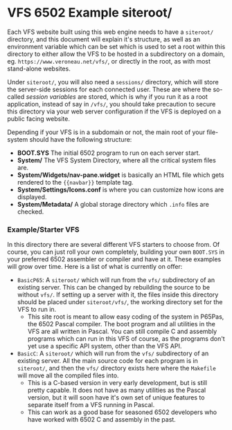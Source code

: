 # VFS 6502 Example siteroot/

Each VFS website built using this web engine needs to have a `siteroot/` directory, and this document will explain it's structure, as well as an environment variable which can be set which is used to set a root within this directory to either allow the VFS to be hosted in a subdirectory on a domain, eg. `https://www.veroneau.net/vfs/`, or directly in the root, as with most stand-alone websites.

Under `siteroot/`, you will also need a `sessions/` directory, which will store the server-side sessions for each connected user.  These are where the so-called *session variables* are stored, which is why if you run it as a root application, instead of say in `/vfs/`, you should take precaution to secure this directory via your web server configuration if the VFS is deployed on a public facing website.

Depending if your VFS is in a subdomain or not, the main root of your file-system should have the following structure:

  * **BOOT.SYS** The initial 6502 program to run on each server start.
  * **System/** The VFS System Directory, where all the critical system files are.
  * **System/Widgets/nav-pane.widget** is basically an HTML file which gets rendered to the `{{navbar}}` template tag.
  * **System/Settings/Icons.conf** is where you can customize how icons are displayed.
  * **System/Metadata/** A global storage directory which `.info` files are checked.

### Example/Starter VFS

In this directory there are several different VFS starters to choose from.  Of course, you can just roll your own completely, building your own `BOOT.SYS` in your preferred 6502 assembler or compiler and have at it.  These examples will grow over time.  Here is a list of what is currently on offer:

  * `BasicP65`: A `siteroot/` which will run from the `vfs/` subdirectory of an existing server.  This can be changed by rebuilding the source to be without `vfs/`.  If setting up a server with it, the files inside this directory should be placed under `siteroot/vfs/`, the working directory set for the VFS to run in.
    - This site root is meant to allow easy coding of the system in P65Pas, the 6502 Pascal compiler.  The boot program and all utilities in the VFS are all written in Pascal.  You can still compile C and assembly programs which can run in this VFS of course, as the programs don't yet use a specific API system, other than the VFS API.
  * `BasicC`: A `siteroot/` which will run from the `vfs/` subdirectory of an existing server.  All the main source code for each program is in `siteroot/`, and then the `vfs/` directory exists here where the `Makefile` will move all the compiled files into.
    - This is a C-based version in very early development, but is still pretty capable.  It does not have as many utilities as the Pascal version, but it will soon have it's own set of unique features to separate itself from a VFS running in Pascal.
    - This can work as a good base for seasoned 6502 developers who have worked with 6502 C and assembly in the past.
